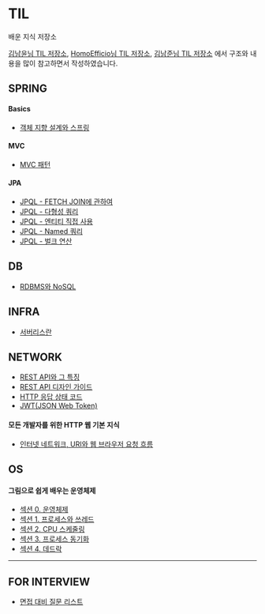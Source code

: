 # TIL
배운 지식 저장소

[김남윤님 TIL 저장소](https://github.com/cheese10yun/TIL), [HomoEfficio님 TIL 저장소](https://github.com/HomoEfficio/dev-tips), [김남준님 TIL 저장소](https://github.com/namjunemy/TIL) 에서 구조와 내용을 많이 참고하면서 작성하였습니다.


## SPRING
#### Basics
- [객체 지향 설계와 스프링](https://github.com/profoundsea25/TIL/blob/main/Spring%20Basics/%EA%B0%9D%EC%B2%B4%20%EC%A7%80%ED%96%A5%20%EC%84%A4%EA%B3%84%EC%99%80%20%EC%8A%A4%ED%94%84%EB%A7%81.md)
#### MVC
- [MVC 패턴](https://github.com/profoundsea25/TIL/blob/main/MVC/MVC%20%ED%8C%A8%ED%84%B4.md)
#### JPA
- [JPQL - FETCH JOIN에 관하여](https://github.com/profoundsea25/TIL/blob/main/JPA/JPQL%20-%20FETCH%20JOIN%EC%97%90%20%EA%B4%80%ED%95%98%EC%97%AC.md)
- [JPQL - 다형성 쿼리](https://github.com/profoundsea25/TIL/blob/main/JPA/JPQL%20-%20%EB%8B%A4%ED%98%95%EC%84%B1%20%EC%BF%BC%EB%A6%AC.md)
- [JPQL - 엔티티 직접 사용](https://github.com/profoundsea25/TIL/blob/main/JPA/JPQL%20-%20%EC%97%94%ED%8B%B0%ED%8B%B0%20%EC%A7%81%EC%A0%91%20%EC%82%AC%EC%9A%A9.md)
- [JPQL - Named 쿼리](https://github.com/profoundsea25/TIL/blob/main/JPA/JPQL%20-%20Named%20%EC%BF%BC%EB%A6%AC.md)
- [JPQL - 벌크 연산](https://github.com/profoundsea25/TIL/blob/main/JPA/JPQL%20-%20%EB%B2%8C%ED%81%AC%20%EC%97%B0%EC%82%B0.md)

## DB
- [RDBMS와 NoSQL](https://github.com/profoundsea25/TIL/blob/main/DB/RDBMS%EC%99%80%20NoSQL.md)

## INFRA
- [서버리스란](https://github.com/profoundsea25/TIL/blob/main/Infra/%EC%84%9C%EB%B2%84%EB%A6%AC%EC%8A%A4%EB%9E%80.md)

## NETWORK
- [REST API와 그 특징](https://github.com/profoundsea25/TIL/blob/main/NETWORK/REST%20API%EC%99%80%20%EA%B7%B8%20%ED%8A%B9%EC%A7%95.md)
- [REST API 디자인 가이드](https://github.com/profoundsea25/TIL/blob/main/NETWORK/REST%20API%20%EB%94%94%EC%9E%90%EC%9D%B8%20%EA%B0%80%EC%9D%B4%EB%93%9C.md)
- [HTTP 응답 상태 코드](https://github.com/profoundsea25/TIL/blob/main/NETWORK/HTTP%20%EC%9D%91%EB%8B%B5%20%EC%83%81%ED%83%9C%20%EC%BD%94%EB%93%9C.md)
- [JWT(JSON Web Token)](https://github.com/profoundsea25/TIL/blob/main/NETWORK/JWT(JSON%20Web%20Token).md)
#### 모든 개발자를 위한 HTTP 웹 기본 지식
- [인터넷 네트워크, URI와 웹 브라우저 요청 흐름](https://github.com/profoundsea25/TIL/blob/main/NETWORK/%EC%9D%B8%ED%84%B0%EB%84%B7%20%EB%84%A4%ED%8A%B8%EC%9B%8C%ED%81%AC,%20URI%EC%99%80%20%EC%9B%B9%20%EB%B8%8C%EB%9D%BC%EC%9A%B0%EC%A0%80%20%EC%9A%94%EC%B2%AD%20%ED%9D%90%EB%A6%84.md)

## OS
#### 그림으로 쉽게 배우는 운영체제
- [섹션 0. 운영체제](https://github.com/profoundsea25/TIL/blob/main/OS/%EC%84%B9%EC%85%98%200.%20%EC%9A%B4%EC%98%81%EC%B2%B4%EC%A0%9C.md)
- [섹션 1. 프로세스와 쓰레드](https://github.com/profoundsea25/TIL/blob/main/OS/%EC%84%B9%EC%85%98%201.%20%ED%94%84%EB%A1%9C%EC%84%B8%EC%8A%A4%EC%99%80%20%EC%93%B0%EB%A0%88%EB%93%9C.md)
- [섹션 2. CPU 스케줄링](https://github.com/profoundsea25/TIL/blob/main/OS/%EC%84%B9%EC%85%98%202.%20CPU%20%EC%8A%A4%EC%BC%80%EC%A4%84%EB%A7%81.md)
- [섹션 3. 프로세스 동기화](https://github.com/profoundsea25/TIL/blob/main/OS/%EC%84%B9%EC%85%98%203.%20%ED%94%84%EB%A1%9C%EC%84%B8%EC%8A%A4%20%EB%8F%99%EA%B8%B0%ED%99%94.md)
- [섹션 4. 데드락](https://github.com/profoundsea25/TIL/blob/main/OS/%EC%84%B9%EC%85%98%204.%20%EB%8D%B0%EB%93%9C%EB%9D%BD.md)
---
## FOR INTERVIEW
- [면접 대비 질문 리스트](https://github.com/profoundsea25/TIL/blob/main/%EB%A9%B4%EC%A0%91%EC%A4%80%EB%B9%84/%EB%A9%B4%EC%A0%91%20%EB%8C%80%EB%B9%84%20%EC%A7%88%EB%AC%B8%20%EB%A6%AC%EC%8A%A4%ED%8A%B8.md)
